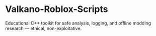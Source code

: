 # Valkano-Roblox-Scripts
Educational C++ toolkit for safe analysis, logging, and offline modding research — ethical, non-exploitative.
